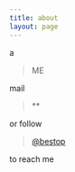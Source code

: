```yaml
---
title: about
layout: page
---
```


a

> ME

mail 

> **

or follow 

> [@bestop](https://twitter.com/bestop)

to reach me
